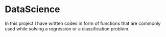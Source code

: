 # DataScience
In this project I have written codes in form of functions that are commonly used while solving a regression or a classification problem. 
